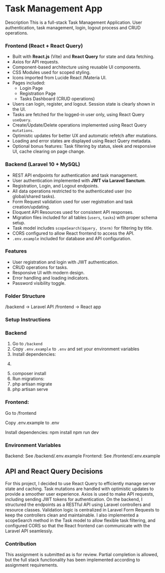 # Task Management App

Description
This is a full-stack Task Management Application. User authentication, task management, login, logout process and CRUD operations.

### Frontend (React + React Query)

- Built with **React.js** (Vite) and **React Query** for state and data fetching.
- Axios for API requests.
- Component-based architecture using reusable UI components.
- CSS Modules used for scoped styling.
- Icons imported from Lucide React /Materia UI.
- Pages included:  
  - Login Page  
  - Registration Page  
  - Tasks Dashboard (CRUD operations)
- Users can login, register, and logout. Session state is clearly shown in the UI.
- Tasks are fetched for the logged-in user only, using React Query `useQuery`.
- Create/Update/Delete operations implemented using React Query `mutations`.
- Optimistic updates for better UX and automatic refetch after mutations.
- Loading and error states are displayed using React Query metadata.
- Optional bonus features: Task filtering by status, sleek and responsive UI, cache clearing on page change.

### Backend (Laravel 10 + MySQL)

- REST API endpoints for authentication and task management.
- User authentication implemented with **JWT via Laravel Sanctum**.
- Registration, Login, and Logout endpoints.
- All data operations restricted to the authenticated user (no global/shared tasks).
- Form Request validation used for user registration and task creation/updating.
- Eloquent API Resources used for consistent API responses.
- Migration files included for all tables (`users`, `tasks`) with proper schema setup.
- Task model includes `scopeSearch($query, $term)` for filtering by title.
- CORS configured to allow React frontend to access the API.
- `.env.example` included for database and API configuration.

### Features

- User registration and login with JWT authentication.
- CRUD operations for tasks.
- Responsive UI with modern design.
- Error handling and loading indicators.
- Password visibility toggle.

### Folder Structure

/backend → Laravel API
/frontend → React app

### Setup Instructions

### Backend

1. Go to `/backend`
2. Copy `.env.example` to `.env` and set your environment variables
3. Install dependencies:
4. ```bash
5. composer install
6. Run migrations:
7. php artisan migrate
8. php artisan serve

### Frontend:

Go to /frontend

Copy .env.example to .env

Install dependencies:
npm install
npm run dev

### Environment Variables

Backend: See /backend/.env.example
Frontend: See /frontend/.env.example

## API and React Query Decisions

For this project, I decided to use React Query to efficiently manage server state and caching. Task mutations are handled with optimistic updates to provide a smoother user experience. Axios is used to make API requests, including sending JWT tokens for authentication. On the backend, I structured the endpoints as a RESTful API using Laravel controllers and resource classes. Validation logic is centralized in Laravel Form Requests to keep the controllers clean and maintainable. I also implemented a scopeSearch method in the Task model to allow flexible task filtering, and configured CORS so that the React frontend can communicate with the Laravel API seamlessly.

### Contribution

This assignment is submitted as is for review. Partial completion is allowed, but the full stack functionality has been implemented according to assignment requirements.

